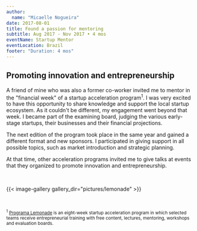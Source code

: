 ```yaml
---
author:
  name: "Micaelle Nogueira"
date: 2017-08-01
title: Found a passion for mentoring
subtitle: Aug 2017 - Nov 2017 • 4 mos
eventName: Startup Mentor
eventLocation: Brazil
footer: "Duration: 4 mos"
---
```


## Promoting innovation and entrepreneurship

A friend of mine who was also a former co-worker invited me to mentor in the "financial week" of a startup acceleration program<sup>1</sup>. I was very excited to have this opportunity to share knowledge and support the local startup ecosystem. As it couldn't be different, my engagement went beyond that week. I became part of the examining board, judging the various early-stage startups, their businesses and their financial projections.

The next edition of the program took place in the same year and gained a different format and new sponsors. I participated in giving support in all possible topics, such as market introduction and strategic planning. 

At that time, other acceleration programs invited me to give talks at events that they organized to promote innovation and entrepreneurship.

<br/>

{{< image-gallery gallery_dir="pictures/lemonade" >}}

<br/>

<small><sup>1</sup> [Programa Lemonade](http://programalemonade.com.br/) is an eight-week startup acceleration program in which selected teams receive entrepreneurial training with free content, lectures, mentoring, workshops and evaluation boards.</small>